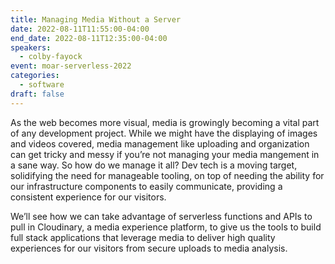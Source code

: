 ```yaml
---
title: Managing Media Without a Server
date: 2022-08-11T11:55:00-04:00
end_date: 2022-08-11T12:35:00-04:00
speakers:
  - colby-fayock
event: moar-serverless-2022
categories:
  - software
draft: false
---
```


As the web becomes more visual, media is growingly becoming a vital part of any development project. While we might have the displaying of images and videos covered, media management like uploading and organization can get tricky and messy if you’re not managing your media mangement in a sane way.
So how do we manage it all? Dev tech is a moving target, solidifying the need for manageable tooling, on top of needing the ability for our infrastructure components to easily communicate, providing a consistent experience for our visitors.

We’ll see how we can take advantage of serverless functions and APIs to pull in Cloudinary, a media experience platform, to give us the tools to build full stack applications that leverage media to deliver high quality experiences for our visitors from secure uploads to media analysis.
